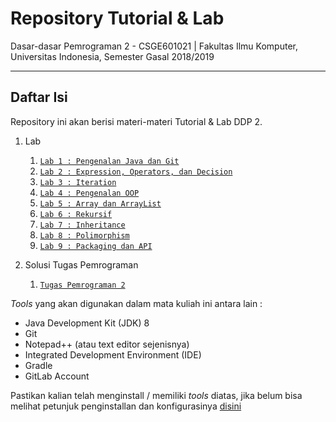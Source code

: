 # Repository Tutorial & Lab
Dasar-dasar Pemrograman 2 - CSGE601021 | Fakultas Ilmu Komputer, Universitas Indonesia, Semester Gasal 2018/2019
***


## Daftar Isi

Repository ini akan berisi materi-materi Tutorial & Lab DDP 2.

1. Lab
    1. [`Lab 1 : Pengenalan Java dan Git`][Lab_1] 
    2. [`Lab 2 : Expression, Operators, dan Decision`][Lab_2]
    3. [`Lab 3 : Iteration`][Lab_3]
    4. [`Lab 4 : Pengenalan OOP`][Lab_4]
    5. [`Lab 5 : Array dan ArrayList`][Lab_5]
    6. [`Lab 6 : Rekursif`][Lab_6]
    7. [`Lab 7 : Inheritance`][Lab_7]
    8. [`Lab 8 : Polimorphism`][Lab_8]
    0. [`Lab 9 : Packaging dan API`][Lab_9]

2. Solusi Tugas Pemrograman
    1. [`Tugas Pemrograman 2`][Tugas_2]
    
_Tools_ yang akan digunakan dalam mata kuliah ini antara lain :

- Java Development Kit (JDK) 8
- Git
- Notepad++ (atau text editor sejenisnya)
- Integrated Development Environment (IDE)
- Gradle
- GitLab Account

Pastikan kalian telah menginstall / memiliki _tools_ diatas, jika belum bisa melihat petunjuk penginstallan dan
konfigurasinya [disini](https://drive.google.com/file/d/1c1AA-9ju1S82-NYyV7EMyPNwScPpMQsr/view?usp=sharing)

[Lab_1]: lab_instructions/lab_1/README.md
[Lab_2]: lab_instructions/lab_2/README.md
[Lab_3]: lab_instructions/lab_3/README.md
[Lab_4]: lab_instructions/lab_4/README.md
[Lab_5]: lab_instructions/lab_5/README.md
[Lab_6]: lab_instructions/lab_6/README.md
[Lab_7]: lab_instructions/lab_7/README.md
[Lab_8]: lab_instructions/lab_8/README.md
[Lab_9]: lab_instructions/lab_9/README.md
[Tugas_2]: assignment_solution_examples/solution_assignment_2